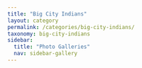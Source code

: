 ```yaml
---
title: "Big City Indians"
layout: category
permalink: /categories/big-city-indians/
taxonomy: big-city-indians
sidebar:
  title: "Photo Galleries"
  nav: sidebar-gallery
---
```

